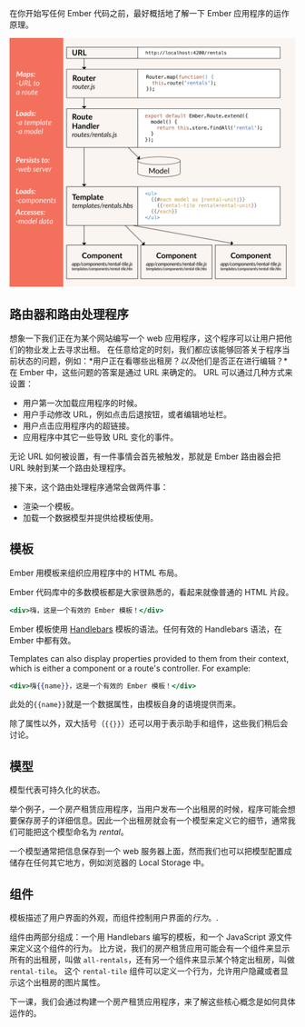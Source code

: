 在你开始写任何 Ember 代码之前，最好概括地了解一下 Ember 应用程序的运作原理。

![ember 核心概念](../../images/ember-core-concepts/ember-core-concepts.png)

## 路由器和路由处理程序

想象一下我们正在为某个网站编写一个 web 应用程序，这个程序可以让用户把他们的物业发上去寻求出租。 在任意给定的时刻，我们都应该能够回答关于程序当前状态的问题，例如：*用户正在看哪些出租房？*以及*他们是否正在进行编辑？*在 Ember 中，这些问题的答案是通过 URL 来确定的。 URL 可以通过几种方式来设置：

* 用户第一次加载应用程序的时候。
* 用户手动修改 URL，例如点击后退按钮，或者编辑地址栏。
* 用户点击应用程序内的超链接。
* 应用程序中其它一些导致 URL 变化的事件。

无论 URL 如何被设置，有一件事情会首先被触发，那就是 Ember 路由器会把 URL 映射到某一个路由处理程序。

接下来，这个路由处理程序通常会做两件事：

* 渲染一个模板。
* 加载一个数据模型并提供给模板使用。

## 模板

Ember 用模板来组织应用程序中的 HTML 布局。

Ember 代码库中的多数模板都是大家很熟悉的，看起来就像普通的 HTML 片段。

```handlebars
<div>嗨，这是一个有效的 Ember 模板！</div>
```

Ember 模板使用 [Handlebars](http://handlebarsjs.com) 模板的语法。任何有效的 Handlebars 语法，在 Ember 中都有效。

Templates can also display properties provided to them from their context, which is either a component or a route's controller. For example:

```handlebars
<div>嗨{{name}}，这是一个有效的 Ember 模板！</div>
```

此处的`{{name}}`就是一个数据属性，由模板自身的语境提供而来。

除了属性以外，双大括号（`{{}}`）还可以用于表示助手和组件，这些我们稍后会讨论。

## 模型

模型代表可持久化的状态。

举个例子，一个房产租赁应用程序，当用户发布一个出租房的时候，程序可能会想要保存房子的详细信息。因此一个出租房就会有一个模型来定义它的细节，通常我们可能把这个模型命名为 *rental*。

一个模型通常把信息保存到一个 web 服务器上面，然而我们也可以把模型配置成储存在任何其它地方，例如浏览器的 Local Storage 中。

## 组件

模板描述了用户界面的外观，而组件控制用户界面的*行为*。.

组件由两部分组成：一个用 Handlebars 编写的模板，和一个 JavaScript 源文件来定义这个组件的行为。 比方说，我们的房产租赁应用可能会有一个组件来显示所有的出租房，叫做 `all-rentals`，还有另一个组件来显示某个特定出租房，叫做 `rental-tile`。 这个 `rental-tile` 组件可以定义一个行为，允许用户隐藏或者显示这个出租房的图片属性。

下一课，我们会通过构建一个房产租赁应用程序，来了解这些核心概念是如何具体运作的。